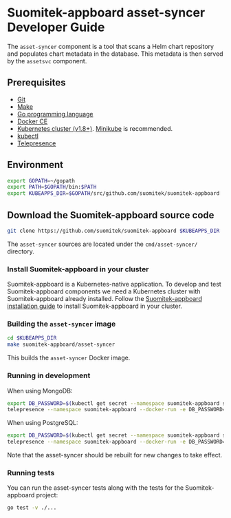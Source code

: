 # Suomitek-appboard asset-syncer Developer Guide

The `asset-syncer` component is a tool that scans a Helm chart repository and populates chart metadata in the database. This metadata is then served by the `assetsvc` component.

## Prerequisites

- [Git](https://git-scm.com/)
- [Make](https://www.gnu.org/software/make/)
- [Go programming language](https://golang.org/dl/)
- [Docker CE](https://www.docker.com/community-edition)
- [Kubernetes cluster (v1.8+)](https://kubernetes.io/docs/setup/pick-right-solution/). [Minikube](https://github.com/kubernetes/minikbue) is recommended.
- [kubectl](https://kubernetes.io/docs/tasks/tools/install-kubectl/)
- [Telepresence](https://telepresence.io)

## Environment

```bash
export GOPATH=~/gopath
export PATH=$GOPATH/bin:$PATH
export KUBEAPPS_DIR=$GOPATH/src/github.com/suomitek/suomitek-appboard
```

## Download the Suomitek-appboard source code

```bash
git clone https://github.com/suomitek/suomitek-appboard $KUBEAPPS_DIR
```

The `asset-syncer` sources are located under the `cmd/asset-syncer/` directory.

### Install Suomitek-appboard in your cluster

Suomitek-appboard is a Kubernetes-native application. To develop and test Suomitek-appboard components we need a Kubernetes cluster with Suomitek-appboard already installed. Follow the [Suomitek-appboard installation guide](../../chart/suomitek-appboard/README.md) to install Suomitek-appboard in your cluster.

### Building the `asset-syncer` image

```bash
cd $KUBEAPPS_DIR
make suomitek-appboard/asset-syncer
```

This builds the `asset-syncer` Docker image.

### Running in development

When using MongoDB:

```bash
export DB_PASSWORD=$(kubectl get secret --namespace suomitek-appboard suomitek-appboard-mongodb -o go-template='{{index .data "mongodb-root-password" | base64decode}}')
telepresence --namespace suomitek-appboard --docker-run -e DB_PASSWORD=$DB_PASSWORD --rm -ti suomitek-appboard/asset-syncer /asset-syncer sync --database-user=root --database-url=suomitek-appboard-mongodb --database-type=mongodb --database-name=charts stable https://kubernetes-charts.storage.googleapis.com
```

When using PostgreSQL:

```bash
export DB_PASSWORD=$(kubectl get secret --namespace suomitek-appboard suomitek-appboard-db -o go-template='{{index .data "postgresql-password" | base64decode}}')
telepresence --namespace suomitek-appboard --docker-run -e DB_PASSWORD=$DB_PASSWORD --rm -ti suomitek-appboard/asset-syncer /asset-syncer sync --database-user=postgres --database-url=suomitek-appboard-postgresql:5432 --database-type=postgresql --database-name=assets stable https://kubernetes-charts.storage.googleapis.com
```

Note that the asset-syncer should be rebuilt for new changes to take effect.

### Running tests

You can run the asset-syncer tests along with the tests for the Suomitek-appboard project:

```bash
go test -v ./...
```
